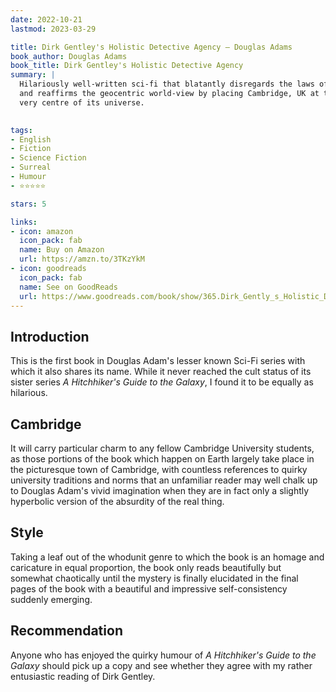 ```yaml
---
date: 2022-10-21
lastmod: 2023-03-29

title: Dirk Gentley's Holistic Detective Agency — Douglas Adams
book_author: Douglas Adams
book_title: Dirk Gentley's Holistic Detective Agency
summary: |
  Hilariously well-written sci-fi that blatantly disregards the laws of physics,
  and reaffirms the geocentric world-view by placing Cambridge, UK at the
  very centre of its universe.
  

tags:
- English
- Fiction
- Science Fiction
- Surreal
- Humour
- ⭐⭐⭐⭐⭐

stars: 5

links:
- icon: amazon
  icon_pack: fab
  name: Buy on Amazon
  url: https://amzn.to/3TKzYkM
- icon: goodreads
  icon_pack: fab
  name: See on GoodReads
  url: https://www.goodreads.com/book/show/365.Dirk_Gently_s_Holistic_Detective_Agency
---
```


## Introduction

This is the first book in Douglas Adam's lesser known Sci-Fi series with which it also
shares its name. While it never reached the cult status of its sister series 
_A Hitchhiker's Guide to the Galaxy_, I found it to be equally as hilarious.

## Cambridge

It will carry particular charm to any fellow Cambridge University students,
as those portions of the book which happen on Earth largely take place in the
picturesque town of Cambridge, with countless references to quirky university
traditions and norms that an unfamiliar reader may well chalk up to Douglas Adam's
vivid imagination when they are in fact only a slightly hyperbolic version of
the absurdity of the real thing.

## Style

Taking a leaf out of the whodunit genre to which the book is an homage and caricature
in equal proportion, the book only reads beautifully but somewhat chaotically
until the mystery is finally elucidated in the final pages of the book with
a beautiful and impressive self-consistency suddenly emerging.

## Recommendation

Anyone who has enjoyed the quirky humour of _A Hitchhiker's Guide to the Galaxy_
should pick up a copy and see whether they agree with my rather entusiastic
reading of Dirk Gentley.